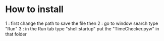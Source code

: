 # How to install

1 : first change the path to save the file then
2 : go to window search type "Run"
3 : in the Run tab type "shell:startup" put the "TimeChecker.pyw" in that folder
